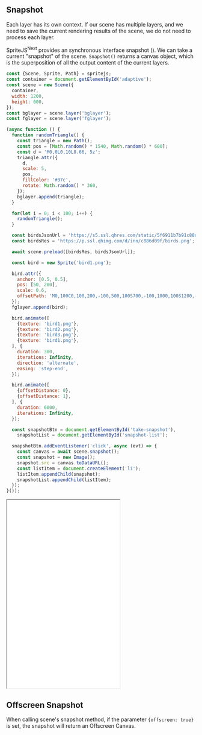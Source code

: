 ## Snapshot

Each layer has its own context. If our scene has multiple layers, and we need to save the current rendering results of the scene, we do not need to process each layer. 

SpriteJS<sup>Next</sup> provides an synchronous interface snapshot (). We can take a current "snapshot" of the scene. `Snapshot()` returns a canvas object, which is the superposition of all the output content of the current layers.

```js
const {Scene, Sprite, Path} = spritejs;
const container = document.getElementById('adaptive');
const scene = new Scene({
  container,
  width: 1200,
  height: 600,
});
const bglayer = scene.layer('bglayer');
const fglayer = scene.layer('fglayer');

(async function () {
  function randomTriangle() {
    const triangle = new Path();
    const pos = [Math.random() * 1540, Math.random() * 600];
    const d = 'M0,0L0,10L8.66, 5z';
    triangle.attr({
      d,
      scale: 5,
      pos,
      fillColor: '#37c',
      rotate: Math.random() * 360,
    });
    bglayer.append(triangle);
  }

  for(let i = 0; i < 100; i++) {
    randomTriangle();
  }

  const birdsJsonUrl = 'https://s5.ssl.qhres.com/static/5f6911b7b91c88da.json';
  const birdsRes = 'https://p.ssl.qhimg.com/d/inn/c886d09f/birds.png';

  await scene.preload([birdsRes, birdsJsonUrl]);

  const bird = new Sprite('bird1.png');

  bird.attr({
    anchor: [0.5, 0.5],
    pos: [50, 200],
    scale: 0.6,
    offsetPath: 'M0,100C0,100,200,-100,500,100S700,-100,1000,100S1200,-100,1700,100S2200,-100,2700,100',
  });
  fglayer.append(bird);

  bird.animate([
    {texture: 'bird1.png'},
    {texture: 'bird2.png'},
    {texture: 'bird3.png'},
    {texture: 'bird1.png'},
  ], {
    duration: 300,
    iterations: Infinity,
    direction: 'alternate',
    easing: 'step-end',
  });

  bird.animate([
    {offsetDistance: 0},
    {offsetDistance: 1},
  ], {
    duration: 6000,
    iterations: Infinity,
  });

  const snapshotBtn = document.getElementById('take-snapshot'),
    snapshotList = document.getElementById('snapshot-list');

  snapshotBtn.addEventListener('click', async (evt) => {
    const canvas = await scene.snapshot();
    const snapshot = new Image();
    snapshot.src = canvas.toDataURL();
    const listItem = document.createElement('li');
    listItem.appendChild(snapshot);
    snapshotList.appendChild(listItem);
  });
}());
```

<iframe src="/demo/#/doc/snapshot" height="500"></iframe>

## Offscreen Snapshot

When calling scene's snapshot method, if the parameter `{offscreen: true}` is set, the snapshot will return an Offscreen Canvas.